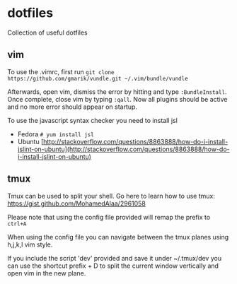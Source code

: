 dotfiles
========

Collection of useful dotfiles

## vim

To use the .vimrc, first run
`git clone https://github.com/gmarik/vundle.git ~/.vim/bundle/vundle`

Afterwards, open vim, dismiss the error by hitting <Return> and type `:BundleInstall`.
Once complete, close vim by typing `:qall`. Now all plugins should be active and no
more error should appear on startup.

To use the javascript syntax checker you need to install jsl

* Fedora `# yum install jsl`
* Ubuntu [http://stackoverflow.com/questions/8863888/how-do-i-install-jslint-on-ubuntu](http://stackoverflow.com/questions/8863888/how-do-i-install-jslint-on-ubuntu)

## tmux

Tmux can be used to split your shell.
Go here to learn how to use tmux:
https://gist.github.com/MohamedAlaa/2961058

Please note that using the config file provided will remap the prefix to
`ctrl+A` 

When using the config file you can navigate between the tmux planes using h,j,k,l vim style.

If you include the script 'dev' provided and save it under ~/.tmux/dev you can use the shortcut prefix + D to split the current window vertically and open vim in the new plane.
